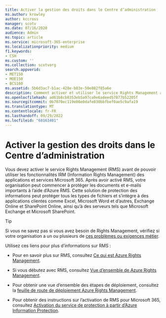 ```yaml
---
title: Activer la gestion des droits dans le Centre d’administration
ms.author: krowley
author: kccross
manager: scotv
ms.date: 07/16/2020
audience: Admin
ms.topic: article
ms.service: microsoft-365-enterprise
ms.localizationpriority: medium
f1.keywords:
- CSH
ms.custom: ''
ms.collection: scotvorg
search.appverid:
- MET150
- MOE150
- BCS160
ms.assetid: 5b6d3ac7-b1ac-428e-b03e-50e882f85a6e
description: Comment activer et utiliser le service Rights Management avec Microsoft 365.
ms.openlocfilehash: ad61b8cb0353eb5a97ca9e6adeed57877b52205f
ms.sourcegitcommit: 0b7070ec119e00e0dafe030bbfbef0ae5c9afa19
ms.translationtype: MT
ms.contentlocale: fr-FR
ms.lasthandoff: 09/29/2022
ms.locfileid: "68163401"
---
```

# <a name="activate-rights-management-in-the-admin-center"></a>Activer la gestion des droits dans le Centre d’administration

Vous devez activer le service Rights Management (RMS) avant de pouvoir utiliser les fonctionnalités IRM (Information Rights Management) des applications et services Microsoft 365. Après avoir activé RMS, votre organisation peut commencer à protéger les documents et e-mails importants à l’aide d’Azure RMS. Cette solution de protection des informations peut protéger tous les types de fichiers et s’intègre à des applications clientes comme Excel, Microsoft Word et d’autres, Exchange Online et SharePoint Online, ainsi qu’à des serveurs tels que Microsoft Exchange et Microsoft SharePoint.
  
> [!TIP]
> Si vous ne savez pas si vous avez besoin de Rights Management, vérifiez si votre organisation a un ou plusieurs de [ces problèmes ou exigences métier](/azure/information-protection/what-is-azure-rms#business-problems-solved-by-azure-rights-management). 
  
Utilisez ces liens pour plus d’informations sur RMS :
  
- Pour en savoir plus sur RMS, consultez [Ce qui est Azure Rights Management](/rights-management/understand-explore/what-is-azure-rms).

- Si vous débutez avec RMS, consultez [Vue d’ensemble de Azure Rights Management](/rights-management/understand-explore/azure-rights-management).

- Pour obtenir une vue d’ensemble des étapes de déploiement, consultez la [feuille de route de déploiement Azure Rights Management](/rights-management/plan-design/deployment-roadmap).

- Pour obtenir des instructions sur l’activation de RMS pour Microsoft 365, consultez [Activation du service de protection à partir d’Azure Information Protection](/azure/information-protection/activate-service).